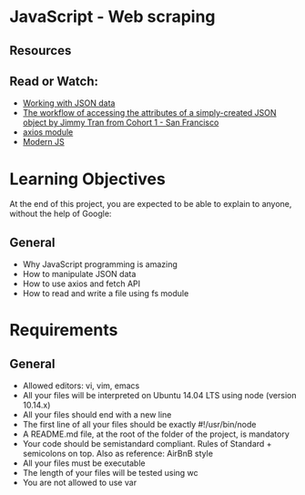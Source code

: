 # **JavaScript - Web scraping**
## Resources
## **Read or Watch:**
* [Working with JSON data](https://developer.mozilla.org/en-US/docs/Learn/JavaScript/Objects/JSON)
* [The workflow of accessing the attributes of a simply-created JSON object by Jimmy Tran from Cohort 1 - San Francisco](https://medium.com/@vietkieutie/the-workflow-of-accessing-the-attributes-of-a-simply-created-json-object-82a5b33e2319)
* [axios module](https://github.com/axios/axios)
* [Modern JS](https://github.com/mbeaudru/modern-js-cheatsheet)

# Learning Objectives

At the end of this project, you are expected to be able to explain to anyone, without the help of Google:
## General

* Why JavaScript programming is amazing
* How to manipulate JSON data
* How to use axios and fetch API
* How to read and write a file using fs module

# Requirements
## General

* Allowed editors: vi, vim, emacs
* All your files will be interpreted on Ubuntu 14.04 LTS using node (version 10.14.x)
* All your files should end with a new line
* The first line of all your files should be exactly #!/usr/bin/node
* A README.md file, at the root of the folder of the project, is mandatory
* Your code should be semistandard compliant. Rules of Standard + semicolons on top. Also as reference: AirBnB style
* All your files must be executable
* The length of your files will be tested using wc
* You are not allowed to use var

